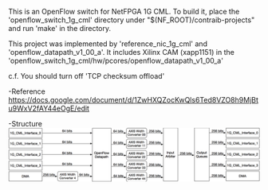 This is an OpenFlow switch for NetFPGA 1G CML.
To build it, place the 'openflow_switch_1g_cml' directory under "$(NF_ROOT)/contraib-projects" and run 'make' in the directory.

This project was implemented by 'reference_nic_1g_cml' and 'openflow_datapath_v1_00_a'.
It includes Xilinx CAM (xapp1151) in the 'openflow_switch_1g_cml/hw/pcores/openflow_datapath_v1_00_a'

c.f. You should turn off 'TCP checksum offload'

-Reference
https://docs.google.com/document/d/1ZwHXQZocKwQls6Ted8VZO8h9MjBtu9WxV2fAY44eOgE/edit

-Structure
![structure](./img/cml_openflow.png)

